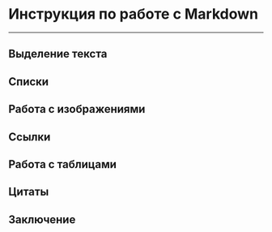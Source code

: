 # Инструкция по работе с Markdown
---
## Выделение текста

## Списки


## Работа с изображениями

## Ссылки

## Работа с таблицами

## Цитаты

## Заключение 